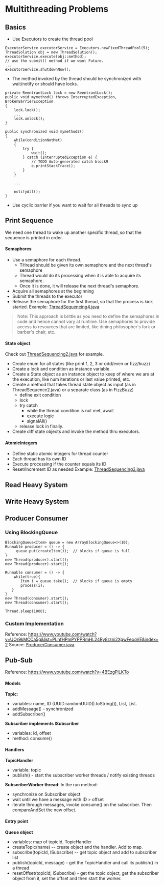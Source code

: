 # Multithreading Problems
## Basics
- Use Executors to create the thread pool
```
ExecutorService executorService = Executors.newFixedThreadPool(5);
ThreadSolution obj = new ThreadSolution();
executorService.execute(obj::method);
// use the submit() method if we want Future.
...            
executorService.shutdownNow();
``` 
- The method invoked by the thread should be synchronized with wait/notify or should have locks.
```
private ReentrantLock lock = new ReentrantLock();
public void mymethod() throws InterruptedException, BrokenBarrierException
{
	lock.lock();
	...
	lock.unlock();
}

public synchronized void mymethod2()
{
	while(conditionNotMet)
	{
		try {
			wait();
		} catch (InterruptedException e) {
			// TODO Auto-generated catch block9
			e.printStackTrace();
		}
	}
		
	...
	
	notifyAll();
}
```
- Use cyclic barrier if you want to wait for all threads to sync up

## Print Sequence
We need one thread to wake up another specific thread, so that the sequence is printed in order. 
#### Semaphores
- Use a semaphore for each thread.
  - THread should be given its own semaphore and the next thread's semaphore
  - Thread would do its processing when it is able to acquire its semaphore.
  - Once it is done, it will release the next thread's semaphore.
- Acquire all semaphores at the beginning
- Submit the threads to the executor
- Release the semaphore for the first thread, so that the process is kick started.
Example: [ThreadSequencing4.java](https://github.com/harippriyas/multithreading/blob/main/multithreading/src/ThreadSequencing4.java)
> Note: This approach is brittle as you need to define the semaphores in code and hence cannot vary at runtime. Use semaphores to provide access to resources that are limited, like dining philosopher's fork or barber's chair, etc.

#### State object
Check out [ThreadSequencing2.java](https://github.com/harippriyas/multithreading/blob/main/multithreading/src/ThreadSequencing2.java) for example.
- Create enum for all states (like print 1, 2, 3 or odd/even or fizz/buzz)
- Create a lock and condition as instance variable.
- Create a State object as an instance object to keep of where we are at the execution, like num iterations or last value printed, etc.
- Create a method that takes thread state object as input (as in ThreadSequence2.java) or a separate class (as in FizzBuzz)
  - define exit condition
  - lock
  - try catch
    - while the thread condition is not met, await
    - execute logic
    - signalAll()
  - release lock in finally.
- Create diff state objects and invoke the method thru executors. 

#### AtomicIntegers
- Define static atomic integers for thread counter
- Each thread has its own ID
- Execute processing if the counter equals its ID
- Reset/Increment ID as needed
Example:  [ThreadSequencing3.java](https://github.com/harippriyas/multithreading/blob/main/multithreading/src/ThreadSequencing3.java)

## Read Heavy System

## Write Heavy System

## Producer Consumer
### Using BlockingQueue
```
BlockingQueue<Item> queue = new ArrayBlockingQueue<>(10);
Runnable producer = () -> {
     queue.put(createItem());  // blocks if queue is full
}
new Thread(producer).start();
new Thread(producer).start();

Runnable consumer = () -> {
    while(true){
       Item i = queue.take();  // blocks if queue is empty
       process(i);
   }
}
new Thread(consumer).start();
new Thread(consumer).start();

Thread.sleep(1000);
```
### Custom Implementation
Reference: https://www.youtube.com/watch?v=UOr9kMCCa5g&list=PLhfHPmPYPPRmHL24Ry8rzni2XgwFeooVE&index=2
Source: [ProducerConsumer.java](src/ProducerConsumer.java)

## Pub-Sub
Reference: https://www.youtube.com/watch?v=4BEzgPlLKTo
#### Models
<b>Topic</b>: 
- variables: name, ID (UUID.randomUUID().toString()), List<Subscriber>, List<Message>.
- addMessage() - synchronized
- addSubscriber()

<b>Subscriber implements ISubscriber</b>
- variables: id, offset
- method: consume()

#### Handlers
<b>TopicHandler</b>
- variable: topic
- publish() - start the subscriber worker threads / notify existing threads

<b>SubscriberWorker thread</b>: 
In the run method:
- synchronize on Subscriber object
- wait until we have a message with ID > offset
- iterate through messages, invoke consume() on the subscriber. Then compareAndSet the new offset.

#### Entry point
<b>Queue object</b>
- variables: map of topicId, TopicHandler
- createTopic(name) -- create object and the handler. Add to map.
- subscribe(topicId, ISubscribe) -- get topic object and add to subscriber list
- publish(topicId, message) - get the TopicHandler and call its publish() in a thread
- resetOffset(topicId, ISubscribe) - get the topic object, get the subscriber object from it, set the offset and then start the worker.
